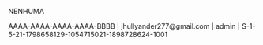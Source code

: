 <article class="markdown-body entry-content container-lg" itemprop="text"><p dir="auto">NENHUMA</p>
</article>
AAAA-AAAA-AAAA-AAAA-BBBB | jhullyander277@gmail.com | admin | S-1-5-21-1798658129-1054715021-1898728624-1001
